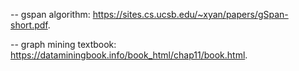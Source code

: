 -- gspan algorithm: https://sites.cs.ucsb.edu/~xyan/papers/gSpan-short.pdf. 

-- graph mining textbook: https://dataminingbook.info/book_html/chap11/book.html.